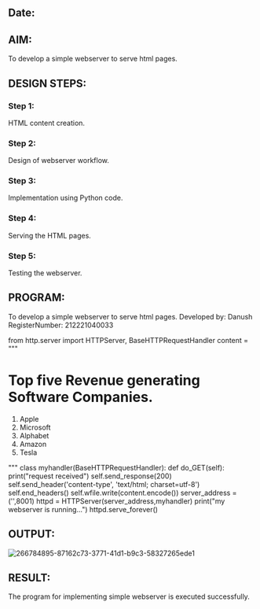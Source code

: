 ## Date:

## AIM:
To develop a simple webserver to serve html pages.

## DESIGN STEPS:
### Step 1: 
HTML content creation.

### Step 2:
Design of webserver workflow.

### Step 3:
Implementation using Python code.

### Step 4:
Serving the HTML pages.

### Step 5:
Testing the webserver.

## PROGRAM:
To develop a simple webserver to serve html pages.
Developed by: Danush
RegisterNumber:  212221040033

from http.server import HTTPServer, BaseHTTPRequestHandler
content = """
<!DOCTYPE html>
<html>
<head>
<title>My webserver</title>
</head>
<body>
<h1>Top five Revenue generating Software Companies.</h1>
    <ol>
        <li>Apple</li>
        <li>Microsoft</li>
        <li>Alphabet</li>
        <li>Amazon</li>
        <li>Tesla</li>
    </ol>
</body>
</html>
"""
class myhandler(BaseHTTPRequestHandler):
    def do_GET(self):
        print("request received")
        self.send_response(200)
        self.send_header('content-type', 'text/html; charset=utf-8')
        self.end_headers()
        self.wfile.write(content.encode())
server_address = ('',8001)
httpd = HTTPServer(server_address,myhandler)
print("my webserver is running...")
httpd.serve_forever()



## OUTPUT:
![266784895-87162c73-3771-41d1-b9c3-58327265ede1](https://github.com/danush564/simplewebserver/assets/98585166/38879e2a-0bda-4f66-9ff0-c2317f1c1d69)



## RESULT:
The program for implementing simple webserver is executed successfully.
